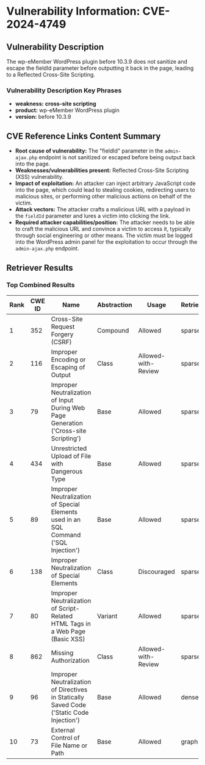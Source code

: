 # Vulnerability Information: CVE-2024-4749

## Vulnerability Description
The wp-eMember WordPress plugin before 10.3.9 does not sanitize and escape the fieldId parameter before outputting it back in the page, leading to a Reflected Cross-Site Scripting.

### Vulnerability Description Key Phrases
- **weakness:** **cross-site scripting**
- **product:** wp-eMember WordPress plugin
- **version:** before 10.3.9

## CVE Reference Links Content Summary
- **Root cause of vulnerability:** The "fieldId" parameter in the `admin-ajax.php` endpoint is not sanitized or escaped before being output back into the page.
- **Weaknesses/vulnerabilities present:** Reflected Cross-Site Scripting (XSS) vulnerability.
- **Impact of exploitation:** An attacker can inject arbitrary JavaScript code into the page, which could lead to stealing cookies, redirecting users to malicious sites, or performing other malicious actions on behalf of the victim.
- **Attack vectors:**  The attacker crafts a malicious URL with a payload in the `fieldId` parameter and lures a victim into clicking the link.
- **Required attacker capabilities/position:** The attacker needs to be able to craft the malicious URL and convince a victim to access it, typically through social engineering or other means. The victim must be logged into the WordPress admin panel for the exploitation to occur through the `admin-ajax.php` endpoint.

## Retriever Results

### Top Combined Results

| Rank | CWE ID | Name | Abstraction | Usage  | Retrievers | Individual Scores |
|------|--------|------|-------------|-------|------------|-------------------|
| 1 | 352 | Cross-Site Request Forgery (CSRF) | Compound | Allowed | sparse | 0.312 |
| 2 | 116 | Improper Encoding or Escaping of Output | Class | Allowed-with-Review | sparse | 0.266 |
| 3 | 79 | Improper Neutralization of Input During Web Page Generation ('Cross-site Scripting') | Base | Allowed | sparse | 0.263 |
| 4 | 434 | Unrestricted Upload of File with Dangerous Type | Base | Allowed | sparse | 0.242 |
| 5 | 89 | Improper Neutralization of Special Elements used in an SQL Command ('SQL Injection') | Base | Allowed | sparse | 0.229 |
| 6 | 138 | Improper Neutralization of Special Elements | Class | Discouraged | sparse | 0.218 |
| 7 | 80 | Improper Neutralization of Script-Related HTML Tags in a Web Page (Basic XSS) | Variant | Allowed | sparse | 0.216 |
| 8 | 862 | Missing Authorization | Class | Allowed-with-Review | sparse | 0.211 |
| 9 | 96 | Improper Neutralization of Directives in Statically Saved Code ('Static Code Injection') | Base | Allowed | dense | 0.469 |
| 10 | 73 | External Control of File Name or Path | Base | Allowed | graph | 0.002 |

